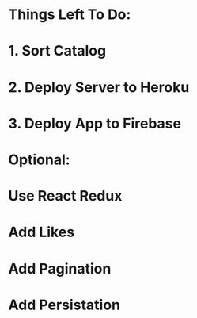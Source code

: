 # Things Left To Do:
# 1. Sort Catalog
# 2. Deploy Server to Heroku
# 3. Deploy App to Firebase
# Optional:
# Use React Redux
# Add Likes
# Add Pagination
# Add Persistation
